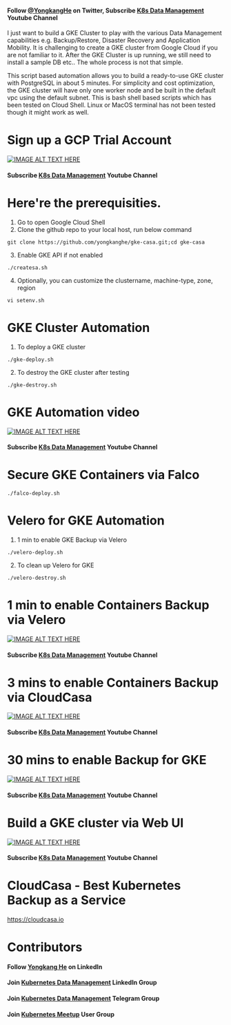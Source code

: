 #### Follow [@YongkangHe](https://twitter.com/yongkanghe) on Twitter, Subscribe [K8s Data Management](https://www.youtube.com/channel/UCm-sw1b23K-scoVSCDo30YQ?sub_confirmation=1) Youtube Channel

I just want to build a GKE Cluster to play with the various Data Management capabilities e.g. Backup/Restore, Disaster Recovery and Application Mobility. It is challenging to create a GKE cluster from Google Cloud if you are not familiar to it. After the GKE Cluster is up running, we still need to install a sample DB etc.. The whole process is not that simple.

This script based automation allows you to build a ready-to-use GKE cluster with PostgreSQL in about 5 minutes. For simplicity and cost optimization, the GKE cluster will have only one worker node and be built in the default vpc using the default subnet. This is bash shell based scripts which has been tested on Cloud Shell. Linux or MacOS terminal has not been tested though it might work as well. 

# Sign up a GCP Trial Account
[![IMAGE ALT TEXT HERE](https://img.youtube.com/vi/ziKH3a8ISQM/0.jpg)](https://www.youtube.com/watch?v=ziKH3a8ISQM)
#### Subscribe [K8s Data Management](https://www.youtube.com/channel/UCm-sw1b23K-scoVSCDo30YQ?sub_confirmation=1) Youtube Channel

# Here're the prerequisities. 
1. Go to open Google Cloud Shell
2. Clone the github repo to your local host, run below command
````
git clone https://github.com/yongkanghe/gke-casa.git;cd gke-casa
````
3. Enable GKE API if not enabled
````
./createsa.sh
````
4. Optionally, you can customize the clustername, machine-type, zone, region
````
vi setenv.sh
````

# GKE Cluster Automation 

1. To deploy a GKE cluster
````
./gke-deploy.sh
````

2. To destroy the GKE cluster after testing
````
./gke-destroy.sh
````

# GKE Automation video
[![IMAGE ALT TEXT HERE](https://img.youtube.com/vi/3rpgIMDW8F0/0.jpg)](https://www.youtube.com/watch?v=3rpgIMDW8F0)
#### Subscribe [K8s Data Management](https://www.youtube.com/channel/UCm-sw1b23K-scoVSCDo30YQ?sub_confirmation=1) Youtube Channel

# Secure GKE Containers via Falco 

````
./falco-deploy.sh
````

# Velero for GKE Automation 

1. 1 min to enable GKE Backup via Velero
````
./velero-deploy.sh
````

2. To clean up Velero for GKE
````
./velero-destroy.sh
````

# 1 min to enable Containers Backup via Velero
[![IMAGE ALT TEXT HERE](https://img.youtube.com/vi/9E4I1BaygUM/0.jpg)](https://www.youtube.com/watch?v=9E4I1BaygUM)
#### Subscribe [K8s Data Management](https://www.youtube.com/channel/UCm-sw1b23K-scoVSCDo30YQ?sub_confirmation=1) Youtube Channel

# 3 mins to enable Containers Backup via CloudCasa
[![IMAGE ALT TEXT HERE](https://img.youtube.com/vi/hz8Ut7PaS0Y/0.jpg)](https://www.youtube.com/watch?v=hz8Ut7PaS0Y)
#### Subscribe [K8s Data Management](https://www.youtube.com/channel/UCm-sw1b23K-scoVSCDo30YQ?sub_confirmation=1) Youtube Channel

# 30 mins to enable Backup for GKE
[![IMAGE ALT TEXT HERE](https://img.youtube.com/vi/H0UNvG_CJwk/0.jpg)](https://www.youtube.com/watch?v=H0UNvG_CJwk)
#### Subscribe [K8s Data Management](https://www.youtube.com/channel/UCm-sw1b23K-scoVSCDo30YQ?sub_confirmation=1) Youtube Channel

# Build a GKE cluster via Web UI
[![IMAGE ALT TEXT HERE](https://img.youtube.com/vi/YwfPqR5phLM/0.jpg)](https://www.youtube.com/watch?v=YwfPqR5phLM)
#### Subscribe [K8s Data Management](https://www.youtube.com/channel/UCm-sw1b23K-scoVSCDo30YQ?sub_confirmation=1) Youtube Channel

# CloudCasa - Best Kubernetes Backup as a Service
https://cloudcasa.io 

# Contributors
#### Follow [Yongkang He](http://yongkang.cloud) on LinkedIn
#### Join [Kubernetes Data Management](https://www.linkedin.com/groups/13983251) LinkedIn Group
#### Join [Kubernetes Data Management](http://t.k8sug.com) Telegram Group
#### Join [Kubernetes Meetup](http://k8sug.com) User Group

